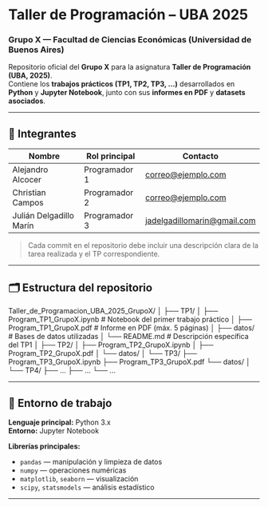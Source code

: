 # Taller de Programación – UBA 2025  
### Grupo X — Facultad de Ciencias Económicas (Universidad de Buenos Aires)

Repositorio oficial del **Grupo X** para la asignatura **Taller de Programación (UBA, 2025)**.  
Contiene los **trabajos prácticos (TP1, TP2, TP3, …)** desarrollados en **Python** y **Jupyter Notebook**, junto con sus **informes en PDF** y **datasets asociados**.

---

## 👥 Integrantes
| Nombre | Rol principal | Contacto |
|---------|----------------|-----------|
| Alejandro Alcocer | Programador 1 | correo@ejemplo.com |
| Christian Campos | Programador 2 | correo@ejemplo.com |
| Julián Delgadillo Marín | Programador 3 | jadelgadillomarin@gmail.com |

> Cada commit en el repositorio debe incluir una descripción clara de la tarea realizada y el TP correspondiente.

---

## 🗂️ Estructura del repositorio

Taller_de_Programacion_UBA_2025_GrupoX/
│
├── TP1/
│ ├── Program_TP1_GrupoX.ipynb # Notebook del primer trabajo práctico
│ ├── Program_TP1_GrupoX.pdf # Informe en PDF (máx. 5 páginas)
│ ├── datos/ # Bases de datos utilizadas
│ └── README.md # Descripción específica del TP1
│
├── TP2/
│ ├── Program_TP2_GrupoX.ipynb
│ ├── Program_TP2_GrupoX.pdf
│ └── datos/
│
└── TP3/
├── Program_TP3_GrupoX.ipynb
├── Program_TP3_GrupoX.pdf
└── datos/
│
└── TP4/
├── ...
├── ...
└── ...

---

## 🧩 Entorno de trabajo

**Lenguaje principal:** Python 3.x  
**Entorno:** Jupyter Notebook  

**Librerías principales:**
- `pandas` — manipulación y limpieza de datos  
- `numpy` — operaciones numéricas  
- `matplotlib`, `seaborn` — visualización  
- `scipy`, `statsmodels` — análisis estadístico

---

